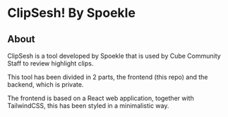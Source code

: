 # ClipSesh! By Spoekle

## About
ClipSesh is a tool developed by Spoekle that is used by Cube Community Staff to review highlight clips.

This tool has been divided in 2 parts, the frontend (this repo) and the backend, which is private.

The frontend is based on a React web application, together with TailwindCSS, this has been styled in a minimalistic way.
